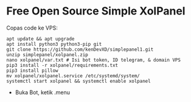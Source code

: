 # Free Open Source Simple XolPanel
Copas code ke VPS:
```
apt update && apt upgrade
apt install python3 python3-pip git
git clone https://github.com/kenDevXD/simplepanel1.git
unzip simplepanel/xolpanel.zip
nano xolpanel/var.txt # Isi bot token, ID telegram, & domain VPS
pip3 install -r xolpanel/requirements.txt
pip3 install pillow
mv xolpanel/xolpanel.service /etc/systemd/system/
systemctl start xolpanel && systemctl enable xolpanel
```
- Buka Bot, ketik .menu
